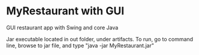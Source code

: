 # MyRestaurant with GUI
 GUI restaurant app with Swing and core Java

Jar executable located in out folder, under artifacts. To run, go to command line, browse to jar file, and type "java -jar MyRestaurant.jar"
